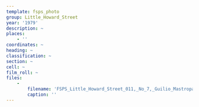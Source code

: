 ```yaml
---
template: fsps_photo
group: Little_Howard_Street
year: '1979'
description: ~
places:
    - ''
coordinates: ~
heading: ~
classification: ~
section: ~
cell: ~
film_roll: ~
files:
    -
        filename: 'FSPS_Little_Howard_Street_011,_No_7,_Guilio_Mastropasqua,_12-3-B,_1979.png'
        caption: ''
---
```

